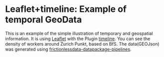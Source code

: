 # Leaflet+timeline: Example of temporal GeoData

This is an example of the simple illustration of temporary and geospatial information. It is using [Leaflet](https://leafletjs.com) with the Plugin [timeline](https://github.com/skeate/Leaflet.timeline).
You can see the density of workers around Zurich Punkt, based on BfS. The data(GEOJson) was generated using [frictionlessdata-datapackage-pipelines](https://github.com/frictionlessdata/datapackage-pipelines).
